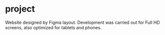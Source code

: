 # project
Website designed by Figma layout. Development was carried out for Full HD screens, also optimized for tablets and phones.
